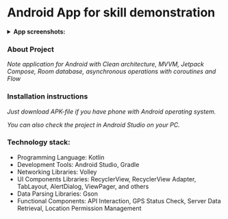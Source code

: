 # Android App for skill demonstration

<details><summary><b>App screenshots:</b></summary>
  <img src="https://github.com/Ib1za94/NoteAppRoomDB/assets/132717217/27d71b7f-f633-450c-9160-43a90cc3bf99">
  <img src="https://github.com/Ib1za94/NoteAppRoomDB/assets/132717217/e50b33e0-65a5-45ab-aee3-aeee68daf370"></details>

### About Project
<em>Note application for Android with Clean architecture, MVVM, Jetpack Compose, Room database, asynchronous operations with coroutines and Flow</em>

### Installation instructions
<em>Just download APK-file if you have phone with Android operating system.</em>
<p><em>You can also check the project in Android Studio on your PC.</em></p>

### Technology stack:

<ul>
  <li>Programming Language: Kotlin</li>
  <li>Development Tools: Android Studio, Gradle</li>
  <li>Networking Libraries: Volley</li>
  <li>UI Components Libraries: RecyclerView, RecyclerView Adapter, TabLayout, AlertDialog, ViewPager, and others</li>
  <li>Data Parsing Libraries: Gson</li>
  <li>Functional Components: API Interaction, GPS Status Check, Server Data Retrieval, Location Permission Management</li>
</ul>
